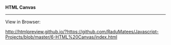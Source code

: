 **HTML Canvas**

---

View in Browser:

http://htmlpreview.github.io/?https://github.com/RaduMatees/Javascript-Projects/blob/master/6-HTML%20Canvas/index.html
